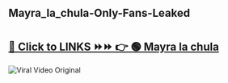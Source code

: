 
 ## Mayra_la_chula-Only-Fans-Leaked

# <h2><a href="https://clipsfans.com/Mayra_la_chula&ref=git">🔗 Click to LINKS ⏩⏩ 👉 🟢 Mayra la chula </a></h2>

<a href="https://clipsfans.com/Mayra_la_chula&ref=git" rel="nofollow" data-target="animated-image.originalLink"><img src="https://i.ibb.co.com/xMMVF88/686577567.gif" alt="Viral Video Original" style="max-width: 100%; display: inline-block;" data-target="animated-image.originalImage"></a>
